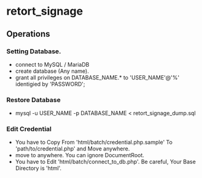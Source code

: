 # retort_signage
## Operations

### Setting Database.
 - connect to MySQL / MariaDB
 - create database (Any name).
 - grant all privileges on DATABASE_NAME.* to 'USER_NAME'@'%' identigied by 'PASSWORD';

### Restore Database
 - mysql -u USER_NAME -p DATABASE_NAME < retort_signage_dump.sql

### Edit Credential
 - You have to Copy From 'html/batch/credential.php.sample' To 'path/to/credential.php' and Move anywhere.
 - move to anywhere. You can ignore DocumentRoot.
 - You have to Edit 'html/batch/connect_to_db.php'. Be careful, Your Base Directory is 'html'.
